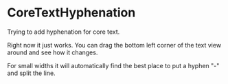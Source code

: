 CoreTextHyphenation
===================

Trying to add hyphenation for core text.

Right now it just works. You can drag the bottom left corner of the text view around and see how it changes.

For small widths it will automatically find the best place to put a hyphen "-" and split the line.
